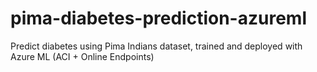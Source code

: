 # pima-diabetes-prediction-azureml
Predict diabetes using Pima Indians dataset, trained and deployed with Azure ML (ACI + Online Endpoints)
